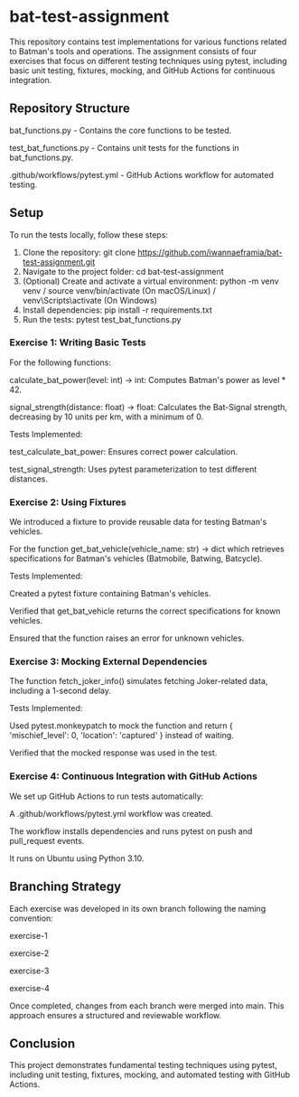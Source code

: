 # bat-test-assignment

This repository contains test implementations for various functions related to Batman's tools and operations. The assignment consists of four exercises that focus on different testing techniques using pytest, including basic unit testing, fixtures, mocking, and GitHub Actions for continuous integration.

## Repository Structure

bat_functions.py - Contains the core functions to be tested.

test_bat_functions.py - Contains unit tests for the functions in bat_functions.py.

.github/workflows/pytest.yml - GitHub Actions workflow for automated testing.

## Setup

To run the tests locally, follow these steps:

1. Clone the repository: git clone https://github.com/iwannaeframia/bat-test-assignment.git
2. Navigate to the project folder: cd bat-test-assignment
3. (Optional) Create and activate a virtual environment: python -m venv venv / source venv/bin/activate  (On macOS/Linux) / venv\Scripts\activate  (On Windows)
4. Install dependencies: pip install -r requirements.txt
5. Run the tests: pytest test_bat_functions.py

### Exercise 1: Writing Basic Tests

For the following functions:

calculate_bat_power(level: int) -> int: Computes Batman's power as level * 42.

signal_strength(distance: float) -> float: Calculates the Bat-Signal strength, decreasing by 10 units per km, with a minimum of 0.

Tests Implemented:

test_calculate_bat_power: Ensures correct power calculation.

test_signal_strength: Uses pytest parameterization to test different distances.


### Exercise 2: Using Fixtures

We introduced a fixture to provide reusable data for testing Batman's vehicles.

For the function get_bat_vehicle(vehicle_name: str) -> dict which retrieves specifications for Batman's vehicles (Batmobile, Batwing, Batcycle).

Tests Implemented:

Created a pytest fixture containing Batman's vehicles.

Verified that get_bat_vehicle returns the correct specifications for known vehicles.

Ensured that the function raises an error for unknown vehicles.

### Exercise 3: Mocking External Dependencies

The function fetch_joker_info() simulates fetching Joker-related data, including a 1-second delay.

Tests Implemented:

Used pytest.monkeypatch to mock the function and return { 'mischief_level': 0, 'location': 'captured' } instead of waiting.

Verified that the mocked response was used in the test.

### Exercise 4: Continuous Integration with GitHub Actions

We set up GitHub Actions to run tests automatically:

A .github/workflows/pytest.yml workflow was created.

The workflow installs dependencies and runs pytest on push and pull_request events.

It runs on Ubuntu using Python 3.10.

## Branching Strategy

Each exercise was developed in its own branch following the naming convention:

exercise-1

exercise-2

exercise-3

exercise-4

Once completed, changes from each branch were merged into main.
This approach ensures a structured and reviewable workflow.

## Conclusion

This project demonstrates fundamental testing techniques using pytest, including unit testing, fixtures, mocking, and automated testing with GitHub Actions.

